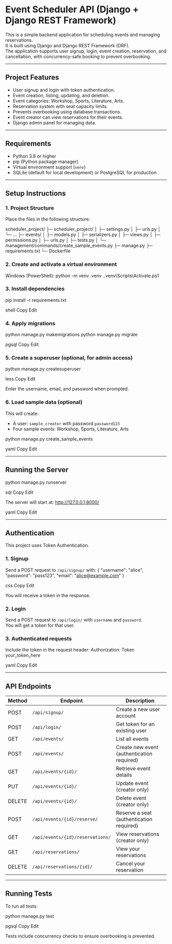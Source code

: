 # Event Scheduler API (Django + Django REST Framework)

This is a simple backend application for scheduling events and managing reservations.  
It is built using Django and Django REST Framework (DRF).  
The application supports user signup, login, event creation, reservation, and cancellation, with concurrency-safe booking to prevent overbooking.

---

## Project Features

- User signup and login with token authentication.
- Event creation, listing, updating, and deletion.
- Event categories: Workshop, Sports, Literature, Arts.
- Reservation system with seat capacity limits.
- Prevents overbooking using database transactions.
- Event creator can view reservations for their events.
- Django admin panel for managing data.

---

## Requirements

- Python 3.8 or higher
- pip (Python package manager)
- Virtual environment support (`venv`)
- SQLite (default for local development) or PostgreSQL for production

---

## Setup Instructions

### 1. Project Structure

Place the files in the following structure:

scheduler_project/
├─ scheduler_project/
│  ├─ settings.py
│  ├─ urls.py
│  └─ ...
├─ events/
│  ├─ models.py
│  ├─ serializers.py
│  ├─ views.py
│  ├─ permissions.py
│  ├─ urls.py
│  ├─ tests.py
│  └─ management/commands/create_sample_events.py
├─ manage.py
├─ requirements.txt
└─ Dockerfile

### 2. Create and activate a virtual environment

Windows (PowerShell):
python -m venv .venv
..venv\Scripts\Activate.ps1

### 3. Install dependencies

pip install -r requirements.txt

shell
Copy
Edit

### 4. Apply migrations

python manage.py makemigrations
python manage.py migrate

pgsql
Copy
Edit

### 5. Create a superuser (optional, for admin access)

python manage.py createsuperuser

less
Copy
Edit

Enter the username, email, and password when prompted.

### 6. Load sample data (optional)

This will create:
- A user: `sample_creator` with password `password123`
- Four sample events: Workshop, Sports, Literature, Arts

python manage.py create_sample_events

yaml
Copy
Edit

---

## Running the Server

python manage.py runserver

sql
Copy
Edit

The server will start at:
http://127.0.0.1:8000/

yaml
Copy
Edit

---

## Authentication

This project uses Token Authentication.

### 1. Signup

Send a POST request to `/api/signup/` with:
{
"username": "alice",
"password": "pass123",
"email": "alice@example.com"
}

css
Copy
Edit

You will receive a token in the response.

### 2. Login

Send a POST request to `/api/login/` with `username` and `password`.  
You will get a token for that user.

### 3. Authenticated requests

Include the token in the request header:
Authorization: Token your_token_here

yaml
Copy
Edit

---

## API Endpoints

| Method | Endpoint                          | Description |
|--------|-----------------------------------|-------------|
| POST   | `/api/signup/`                    | Create a new user account |
| POST   | `/api/login/`                     | Get token for an existing user |
| GET    | `/api/events/`                    | List all events |
| POST   | `/api/events/`                    | Create new event (authentication required) |
| GET    | `/api/events/{id}/`               | Retrieve event details |
| PUT    | `/api/events/{id}/`               | Update event (creator only) |
| DELETE | `/api/events/{id}/`               | Delete event (creator only) |
| POST   | `/api/events/{id}/reserve/`       | Reserve a seat (authentication required) |
| GET    | `/api/events/{id}/reservations/`  | View reservations (creator only) |
| GET    | `/api/reservations/`              | View your reservations |
| DELETE | `/api/reservations/{id}/`         | Cancel your reservation |

---

## Running Tests

To run all tests:

python manage.py test

pgsql
Copy
Edit

Tests include concurrency checks to ensure overbooking is prevented.
